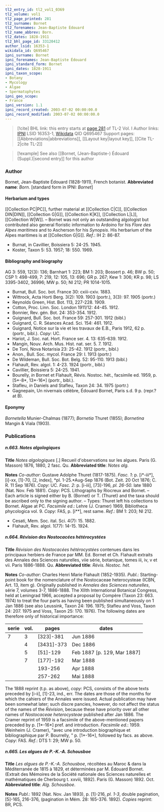 ```yaml
---
tl2_entry_id: tl2_vol1_0369
tl2_volume: vol1
tl2_page_printed: 281
tl2_surname: Bornet
tl2_forenames: Jean-Baptiste Édouard
tl2_name_abbrev: Born.
tl2_dates: 1828-1911
tl2_bhl_page_id: 33120412
author_lsid: 16353-1
wikidata_id: Q695467
ipni_surname: Bornet
ipni_forenames: Jean-Baptiste Édouard
ipni_standard_form: Bornet
ipni_dates: 1828-1911
ipni_taxon_scope: 
- Botany
- Mycology
- Algae
- Spermatophytes
ipni_geo_scope: 
- France
ipni_version: 1.1
ipni_record_created: 2003-07-02 00:00:00.0
ipni_record_modified: 2003-07-02 00:00:00.0
---
```


> [!cite] BHL link: this entry starts at [page 281](https://www.biodiversitylibrary.org/page/33120412) of TL-2 Vol. I
> Author links: [IPNI](https://www.ipni.org/a/16353-1) LSID 16353-1, [Wikidata](https://www.wikidata.org/wiki/Q695467) QID Q695467
> Support pages: [[Abbreviations|abbreviations]], [[Layout key|layout key]], [[Cite TL-2|cite TL-2]]

> [!example] See also [[Bornet, (Jean-Baptiste-) Édouard (Suppl.)|second entry]] for this author

### Author

Bornet, Jean-Baptiste Édouard (1828-1911), French botanist. 
**Abbreviated name**: *Born.* \[standard form in IPNI: *Bornet*\]

#### Herbarium and types

[[Collection PC|PC]], further material at [[Collection C|C]], [[Collection DIN|DIN]], [[Collection G|G]], [[Collection K|K]], [[Collection L|L]], [[Collection W|W]]. – Bornet was not only an outstanding algologist but contributed also general floristic information to Ardoino for his *Flore des Alpes maritimes* and to Ascherson for his *Synopsis*. His herbarium of the Alpes maritimes is at [[Collection G|G]].
*Ref*.: IH 2: 86-87.
- Burnat, in Cavillier, Boissiera 5: 24-25. 1945.
- Koster, Taxon 5: 53. 1957; 18: 550. 1969.

#### Bibliography and biography

AG 3: 559, 12(3): 136; Barnhart 1: 223; BM 1: 203; Bossert p. 46; BW p. 50; CSP 1: 498-499, 7: 219, 12: 105, 13: 696; GR p. 267; Kew 1: 306; KR p. 98; LS 3395-3402, 36996; MW p. 50; NI 212; PR 1014-1015.
- Burnat, Bull. Soc. bot. France 30: cxiii-cxiv. 1883.
- Wittrock, Acta Horti Berg. 3(2): 109. 1903 (portr.), 3(3): 97. 1905 (portr.)
- Reynolds Green, Hist. Bot. 113, 227-228. 1909.
- Cotton, Proc. Linn. Soc. London 1911/12: 44-45. 1912.
- Bonnier, Rev. gén. Bot. 24: 353-354. 1912.
- Guignard, Bull. Soc. bot. France 59: 257-301. 1912 (bibl.)
- Guignard, C. R. Séances Acad. Sci. 154: 461. 1912.
- Guignard, Notice sur la vie et les travaux de E.B., Paris 1912, 62 p. (portr., bibl.). *Copy*: UC.
- Hariot, J. Soc. nat. Hort. France ser. 4. 13: 635-639. 1912.
- Mangin, Nouv. Arch. Mus. Hist. nat. ser. 5. 7. 1912.
- De Toni, Nova Notarisia 23: 25-42. 1912 (portr., bibl.)
- Anon., Bull. Soc. mycol. France 29: I. 1913 (portr.)
- De Wildeman, Bull. Soc. Bot. Belg. 52: 95-110. 1913 (bibl.)
- Flahault, Rev. algol. 1: 4-23. 1924 (portr., bibl.)
- Cavillier, Boissiera 5: 24-25. 1941.
- Bourelly, *in* Bornet et Flahault, Révis. Nostoc. hét., facsimile ed. 1959, p. \[5\*-8\*, 13\*-16\*\] (portr., bibl.).
- Stafleu, *in* Daniels and Stafleu, Taxon 24: 34. 1975 (portr.)
- Gagnepain, Un nivernais célèbre, Édouard Bornet, Paris s.d. 9 p. (repr.? at B).

#### Eponymy

*Bornetella* Munier-Chalmas (1877); *Bornetia* Thuret (1855); *Bornetina* Mangin & Viala (1903).

### Publications

##### n.663. Notes algologiques

**Title**
*Notes algologiques* \[.\] Recueil d'observations sur les algues. Paris (G. Masson) 1876, 1880, 2 fasc. Qu.
**Abbreviated title**: *Notes alg.*

**Notes**
*Co-author*: Gustave Adolphe Thuret (1817-1875).
*Fasc. 1*: p. \[i\*-iii\*\], \[i\]-xx, \[1\]-70, \[2, index\], *pl. 1-25.*Aug-Sep 1876 (Bot. Zeit. 20 Oct 1876; C. R. 11 Sep 1876). *Copy*: UC.
*Fasc. 2*: p. \[i-iii\], \[73\]-196, *pl. 26-50.* late 1880 (Nat. Nov. Feb 1881). *Copy*: PCS.
Lithographs by Riocreux and Bornet. – Each article is signed either by B. (Bornet) or T. (Thuret) and the taxa should be ascribed only to the signing author. – Types:
Thuret left his collections to Bornet. Algae at PC.
*Facsimile ed*.: Lehre (J. Cramer) 1969, Bibliotheca phycologica vol. 9. *Copy*: FAS, p. \[i\*\*\], rest same.
*Ref*.: BM 1: 203; NI 212.
- Cesati, Mem. Soc. ital. Sci. 4(7): 15. 1882.
- Flahault, Rev. algol. 1(77): 14-15. 1924.

##### n.664. Révision des Nostocacées hétérocystées

**Title**
*Révision des Nostocacées hétérocystées* contenues dans les principaux herbiers de France par MM. Ed. Bornet et Ch. Flahault extraits des Annales des Sciences naturelles, viie série, botanique, tomes iii, iv, v et vii. Paris 1886-1888. Qu.
**Abbreviated title**: *Révis. Nostoc. hét.*

**Notes**
*Co-author*: Charles Henri Marie Flahault (1852-1935).
*Publ*.: Starting-point book for the nomenclature of the Nostocaceae heterocysteae (ICBN, Art. 13, item g). Originally published in *Annales des Sciences naturelles*, série 7, volumes 3-7, 1886-1888. The XIIth International Botanical Congress, held at Leningrad 1966, accepted a proposal by Compère (Taxon 23: 663. 1974) to treat the four parts as having been published simultaneously on 1 Jan 1886 (see also Leussink, Taxon 24: 196. 1975; Stafleu and Voss, Taxon 24: 207. 1975 and Voss, Taxon 25: 170. 1976). The following dates are therefore only of historical importance:

|serie	|vol.	|pages	|dates|
|---	|---	|---	|---	|
|7	|3	|\[323\]-381	|Jun 1886|
|	|4	|\[3431\]-373	|Dec 1886|
|	|5	|\[51\]-129	|Feb 1887 \[p. 129, Mar 1887\]|
|	|7	|\[177\]-192	|Mar 1888|
|	|	|193-256	|Apr 1888|
|	|	|257-262	|Mai 1888|

The 1888 reprint (t.p. as above), *copy*: PCS, consists of the above texts preceded by \[i-ii\], \[1\]-23, ind., err. The dates are those of the months for which the cahiers of the Annales were issued. Actual publication may have been somewhat later; such discre pancies, however, do not affect the status of the names of the *Révision*, because these have priority over all other names of *Nostocaceae heterocysteae* published after Jan 1886.
The Cramer reprint of 1959 is a facsimile of the above-mentioned papers preceded by p. \[1\*-16\*\] pref. and introduction.
*Facsimile ed*.: 1959. Weinheim (J. Cramer), "avec une introduction biographique et bibliographique par P. Bourrelly, " p. \[1\*-16\*\], followed by facs. as above. *Copy*: FAS.
*Ref*.: DTS 1: 29; MW p. 50.

##### n.665. Les algues de P.-K.-A. Schousboe

**Title**
*Les algues de P.-K.-A. Schousboe*, récoltées au Maroc & dans la Méditerranée de 1815 à 1829, et déterminées par M. Édouard Bornet. (Extrait des Mémoires de la Société nationale des Sciences naturelles et mathématiques de Cherbourg t. xxviii, 1892). Paris (G. Masson) 1892. Oct.
**Abbreviated title**: *Alg. Schousboe*.

**Notes**
*Publ*.: 1892 (Nat. Nov. Jan 1893), p. \[1\]-216, *pl. 1-3*, double pagination, \[5\]-165, 216-376, (pagination in Mém. 28: 165-376. 1892). *Copies* reprint: BR, PCS.

